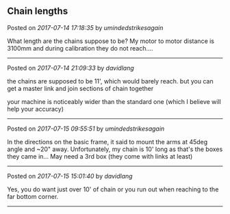 ## Chain lengths
Posted on *2017-07-14 17:18:35* by *umindedstrikesagain*

What length are the chains suppose to be? My motor to motor distance is 3100mm and during calibration they do not reach....

---

Posted on *2017-07-14 21:09:33* by *davidlang*

the chains are supposed to be 11', which would barely reach. but you can get a master link and join sections of chain together

your machine is noticeably wider than the standard one (which I believe will help your accuracy)

---

Posted on *2017-07-15 09:55:51* by *umindedstrikesagain*

In the directions on the basic frame, it said to mount the arms at 45deg angle and ~20" away. Unfortunately, my chain is 10' long as that's the boxes they came in... May need a 3rd box (they come with links at least)

---

Posted on *2017-07-15 15:01:40* by *davidlang*

Yes, you do want just over 10' of chain or you run out when reaching to the far bottom corner.

---

